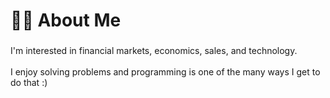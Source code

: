 <h1 align="left">👩‍💻  About Me</h1>

###

<p align="left">I'm interested in financial markets, economics, sales, and technology.<br><br>I enjoy solving problems and programming is one of the many ways I get to do that :)</p>
